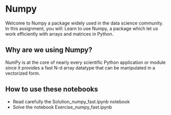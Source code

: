 Numpy
======
Welcome to Numpy a package widely used in the data science community. In this assignment, you will:
Learn to use Numpy, a package which let us work efficiently with arrays and matrices in Python.

Why are we using Numpy?
-----------------------
NumPy is at the core of nearly every scientific Python application or module since it provides a fast N-d array datatype that can be manipulated in a vectorized form.

How to use these notebooks
--------------------------
* Read carefully the Solution_numpy_fast.ipynb notebook
* Solve the notebook Exercise_numpy_fast.ipynb
